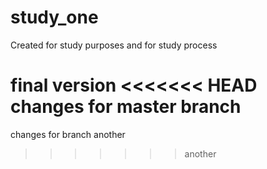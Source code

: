 # study_one
Created for study purposes
and for study process


final version
<<<<<<< HEAD
 changes for master branch
=======

changes for branch another
>>>>>>> another
